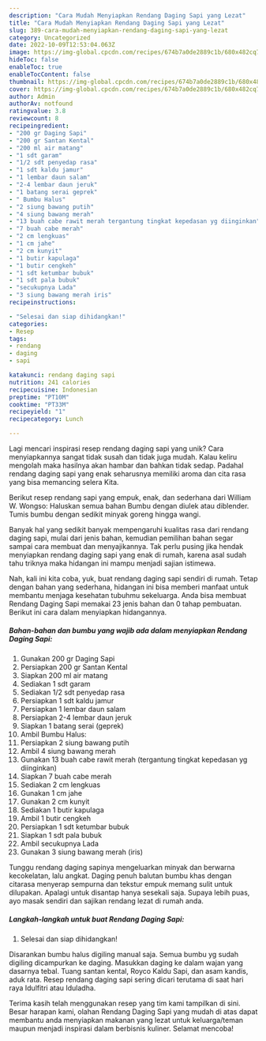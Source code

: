```yaml
---
description: "Cara Mudah Menyiapkan Rendang Daging Sapi yang Lezat"
title: "Cara Mudah Menyiapkan Rendang Daging Sapi yang Lezat"
slug: 389-cara-mudah-menyiapkan-rendang-daging-sapi-yang-lezat
category: Uncategorized
date: 2022-10-09T12:53:04.063Z
image: https://img-global.cpcdn.com/recipes/674b7a0de2889c1b/680x482cq70/rendang-daging-sapi-foto-resep-utama.jpg
hideToc: false
enableToc: true
enableTocContent: false
thumbnail: https://img-global.cpcdn.com/recipes/674b7a0de2889c1b/680x482cq70/rendang-daging-sapi-foto-resep-utama.jpg
cover: https://img-global.cpcdn.com/recipes/674b7a0de2889c1b/680x482cq70/rendang-daging-sapi-foto-resep-utama.jpg
author: Admin
authorAv: notfound
ratingvalue: 3.8
reviewcount: 8
recipeingredient:
- "200 gr Daging Sapi"
- "200 gr Santan Kental"
- "200 ml air matang"
- "1 sdt garam"
- "1/2 sdt penyedap rasa"
- "1 sdt kaldu jamur"
- "1 lembar daun salam"
- "2-4 lembar daun jeruk"
- "1 batang serai geprek"
- " Bumbu Halus"
- "2 siung bawang putih"
- "4 siung bawang merah"
- "13 buah cabe rawit merah tergantung tingkat kepedasan yg diinginkan"
- "7 buah cabe merah"
- "2 cm lengkuas"
- "1 cm jahe"
- "2 cm kunyit"
- "1 butir kapulaga"
- "1 butir cengkeh"
- "1 sdt ketumbar bubuk"
- "1 sdt pala bubuk"
- "secukupnya Lada"
- "3 siung bawang merah iris"
recipeinstructions:

- "Selesai dan siap dihidangkan!"
categories:
- Resep
tags:
- rendang
- daging
- sapi

katakunci: rendang daging sapi 
nutrition: 241 calories
recipecuisine: Indonesian
preptime: "PT10M"
cooktime: "PT33M"
recipeyield: "1"
recipecategory: Lunch

---
```





Lagi mencari inspirasi resep rendang daging sapi yang unik? Cara menyiapkannya sangat tidak susah dan tidak juga mudah. Kalau keliru mengolah maka hasilnya akan hambar dan bahkan tidak sedap. Padahal rendang daging sapi yang enak seharusnya memiliki aroma dan cita rasa yang bisa memancing selera Kita.





Berikut resep rendang sapi yang empuk, enak, dan sederhana dari William W. Wongso: Haluskan semua bahan Bumbu dengan diulek atau diblender. Tumis bumbu dengan sedikit minyak goreng hingga wangi.

Banyak hal yang sedikit banyak mempengaruhi kualitas rasa dari rendang daging sapi, mulai dari jenis bahan, kemudian pemilihan bahan segar sampai cara membuat dan menyajikannya. Tak perlu pusing jika hendak menyiapkan rendang daging sapi yang enak di rumah, karena asal sudah tahu triknya maka hidangan ini mampu menjadi sajian istimewa.






Nah, kali ini kita coba, yuk, buat rendang daging sapi sendiri di rumah. Tetap dengan bahan yang sederhana, hidangan ini bisa memberi manfaat untuk membantu menjaga kesehatan tubuhmu sekeluarga. Anda bisa membuat Rendang Daging Sapi memakai 23 jenis bahan dan 0 tahap pembuatan. Berikut ini cara dalam menyiapkan hidangannya.

<!--inarticleads1-->

##### Bahan-bahan dan bumbu yang wajib ada dalam menyiapkan Rendang Daging Sapi:

1. Gunakan 200 gr Daging Sapi
1. Persiapkan 200 gr Santan Kental
1. Siapkan 200 ml air matang
1. Sediakan 1 sdt garam
1. Sediakan 1/2 sdt penyedap rasa
1. Persiapkan 1 sdt kaldu jamur
1. Persiapkan 1 lembar daun salam
1. Persiapkan 2-4 lembar daun jeruk
1. Siapkan 1 batang serai (geprek)
1. Ambil  Bumbu Halus:
1. Persiapkan 2 siung bawang putih
1. Ambil 4 siung bawang merah
1. Gunakan 13 buah cabe rawit merah (tergantung tingkat kepedasan yg diinginkan)
1. Siapkan 7 buah cabe merah
1. Sediakan 2 cm lengkuas
1. Gunakan 1 cm jahe
1. Gunakan 2 cm kunyit
1. Sediakan 1 butir kapulaga
1. Ambil 1 butir cengkeh
1. Persiapkan 1 sdt ketumbar bubuk
1. Siapkan 1 sdt pala bubuk
1. Ambil secukupnya Lada
1. Gunakan 3 siung bawang merah (iris)


Tunggu rendang daging sapinya mengeluarkan minyak dan berwarna kecokelatan, lalu angkat. Daging penuh balutan bumbu khas dengan citarasa menyerap sempurna dan tekstur empuk memang sulit untuk dilupakan. Apalagi untuk disantap hanya sesekali saja. Supaya lebih puas, ayo masak sendiri dan sajikan rendang lezat di rumah anda. 

<!--inarticleads2-->

##### Langkah-langkah untuk buat Rendang Daging Sapi:


1. Selesai dan siap dihidangkan!

Disarankan bumbu halus digiling manual saja. Semua bumbu yg sudah digiling dicampurkan ke daging. Masukkan daging ke dalam wajan yang dasarnya tebal. Tuang santan kental, Royco Kaldu Sapi, dan asam kandis, aduk rata. Resep rendang daging sapi sering dicari terutama di saat hari raya Idulfitri atau Iduladha. 

Terima kasih telah menggunakan resep yang tim kami tampilkan di sini. Besar harapan kami, olahan Rendang Daging Sapi yang mudah di atas dapat membantu anda menyiapkan makanan yang lezat untuk keluarga/teman maupun menjadi inspirasi dalam berbisnis kuliner. Selamat mencoba!
